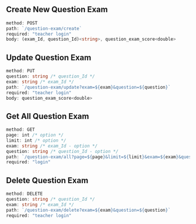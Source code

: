 ## **Create New Question Exam**

```ts
method: POST
path: `/question-exam/create`
required: "teacher login"
body: (exam_Id, question_Id)<string>, question_exam_score<double>
```

## **Update Question Exam**

```ts
method: PUT
question: string /* question_Id */ 
exam: string /* exam_Id */
path: `/question-exam/update?exam=${exam}&question=${question}`
required: "teacher login"
body: question_exam_score<double>
```

## **Get All Question Exam**

```ts
method: GET
page: int /* option */
limit: int /* option */
exam: string /* exam_Id - option */
question: string /* question_Id - option */
path: `/question-exam/all?page=${page}&limit=${limit}&exam=${exam}&question=${question}`
required: "login"
```

## **Delete Question Exam**

```ts
method: DELETE
question: string /* question_Id */ 
exam: string /* exam_Id */
path: `/question-exam/delete?exam=${exam}&question=${question}`
required: "teacher login"
```